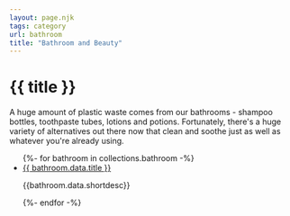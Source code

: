 ```yaml
---
layout: page.njk
tags: category
url: bathroom
title: "Bathroom and Beauty"
---
```



# {{ title }}

<p>A huge amount of plastic waste comes from our bathrooms - shampoo bottles, toothpaste tubes, lotions and potions. Fortunately, there's a huge variety of alternatives out there now that clean and soothe just as well as whatever you're already using.</p>
<ul>
{%- for bathroom in collections.bathroom -%}
  <li><a href="{{ bathroom.data.url }}">{{ bathroom.data.title }}</a>
  	<p>{{bathroom.data.shortdesc}}</p></li>
{%- endfor -%}
</ul>

